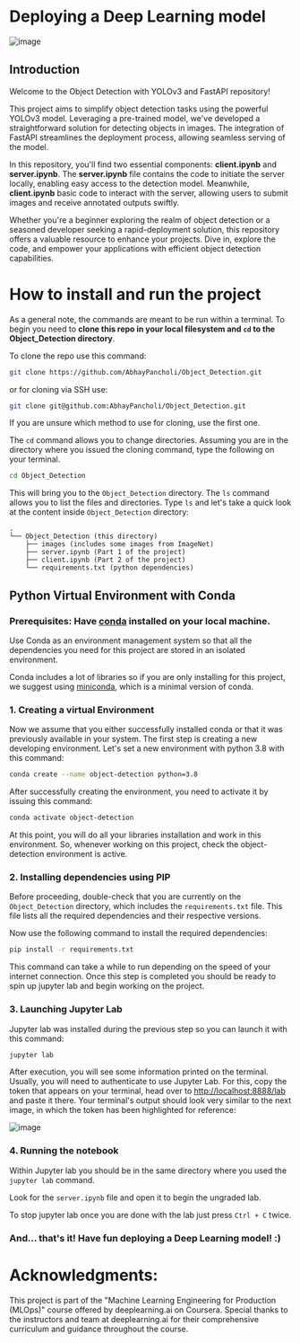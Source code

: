 # Deploying a Deep Learning model

![image](https://github.com/AbhayPancholi/Object_Detection/assets/114471400/f6799093-88ee-45b9-83f6-07357b46a6ca)

 
## Introduction
Welcome to the Object Detection with YOLOv3 and FastAPI repository!

This project aims to simplify object detection tasks using the powerful YOLOv3 model. Leveraging a pre-trained model, we've developed a straightforward solution for detecting objects in images. The integration of FastAPI streamlines the deployment process, allowing seamless serving of the model.

In this repository, you'll find two essential components: **client.ipynb** and **server.ipynb**. The **server.ipynb** file contains the code to initiate the server locally, enabling easy access to the detection model. Meanwhile, **client.ipynb** basic code to interact with the server, allowing users to submit images and receive annotated outputs swiftly.

Whether you're a beginner exploring the realm of object detection or a seasoned developer seeking a rapid-deployment solution, this repository offers a valuable resource to enhance your projects. Dive in, explore the code, and empower your applications with efficient object detection capabilities.

# How to install and run the project
 
As a general note, the commands are meant to be run within a terminal. To begin you need to **clone this repo in your local filesystem and `cd` to the Object_Detection directory**.

To clone the repo use this command:
```bash
git clone https://github.com/AbhayPancholi/Object_Detection.git
```

or for cloning via SSH use:
```bash
git clone git@github.com:AbhayPancholi/Object_Detection.git
```

If you are unsure which method to use for cloning, use the first one.

The `cd` command allows you to change directories. Assuming you are in the directory where you issued the cloning command, type the following on your terminal.
```bash
cd Object_Detection
```
This will bring you to the `Object_Detection` directory. The `ls` command allows you to list the files and directories.
Type `ls` and let's take a quick look at the content inside `Object_Detection` directory:
 
```
.
└── Object_Detection (this directory)
    ├── images (includes some images from ImageNet)
    ├── server.ipynb (Part 1 of the project)
    ├── client.ipynb (Part 2 of the project)
    └── requirements.txt (python dependencies)
```
 
 
## Python Virtual Environment with Conda
 
### Prerequisites: Have [conda](https://docs.conda.io/en/latest/) installed on your local machine.
 
Use Conda as an environment management system so that all the dependencies you need for this project are stored in an isolated environment.
 
Conda includes a lot of libraries so if you are only installing for this project, we suggest using [miniconda](https://docs.conda.io/en/latest/miniconda.html), which is a minimal version of conda.
 
### 1. Creating a virtual Environment
 
Now we assume that you either successfully installed conda or that it was previously available in your system. The first step is  creating a new developing environment. Let's set a new environment with python 3.8 with this command:
 
```bash
conda create --name object-detection python=3.8
```
 
After successfully creating the environment, you need to activate it by issuing this command:
 
```bash
conda activate object-detection
```
 
At this point, you will do all your libraries installation and work in this environment. So, whenever working on this project, check the object-detection environment is active.

 
### 2. Installing dependencies using PIP 
 
Before proceeding, double-check that you are currently on the `Object_Detection` directory, which includes the `requirements.txt` file. This file lists all the required dependencies and their respective versions. 

Now use the following command to install the required dependencies:
 
```bash
pip install -r requirements.txt
```
 
This command can take a while to run depending on the speed of your internet connection. Once this step is completed you should be ready to spin up jupyter lab and begin working on the project.
 
### 3. Launching Jupyter Lab
 
Jupyter lab was installed during the previous step so you can launch it with this command:
```bash
jupyter lab
```
After execution, you will see some information printed on the terminal. Usually, you will need to authenticate to use Jupyter Lab. For this, copy the token that appears on your terminal, head over to [http://localhost:8888/lab](http://localhost:8888/lab) and paste it there. Your terminal's output should look very similar to the next image, in which the token has been highlighted for reference:


![image](https://github.com/AbhayPancholi/Object_Detection/assets/114471400/efd5179c-e7e8-465f-8984-370a5c88142f)


### 4. Running the notebook
 
Within Jupyter lab you should be in the same directory where you used the `jupyter lab` command.
 
Look for the `server.ipynb` file and open it to begin the ungraded lab.

To stop jupyter lab once you are done with the lab just press `Ctrl + C` twice.
 
### And... that's it! Have fun deploying a Deep Learning model! :)

 
# 
#
# Acknowledgments:

This project is part of the "Machine Learning Engineering for Production (MLOps)" course offered by deeplearning.ai on Coursera. Special thanks to the instructors and team at deeplearning.ai for their comprehensive curriculum and guidance throughout the course.
